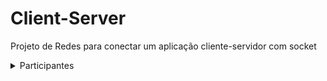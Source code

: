 # Client-Server
Projeto de Redes para conectar um aplicação cliente-servidor com socket

<details>

<summary>Participantes</summary>

## Participantes
  - André Castro - alcms@cesar.school 📩
   
  - Caio Lima - clb@cesar.school 📩

  - Felipe Caminha - fcc3@cesar.school 📩

  - José Braz - jbom@cesar.school 📩

  - Rodrigo Torres - rtmr@cesar.school 📩
   
  - Lucas Sukar - lfsw@cesar.school 📩
</details>
